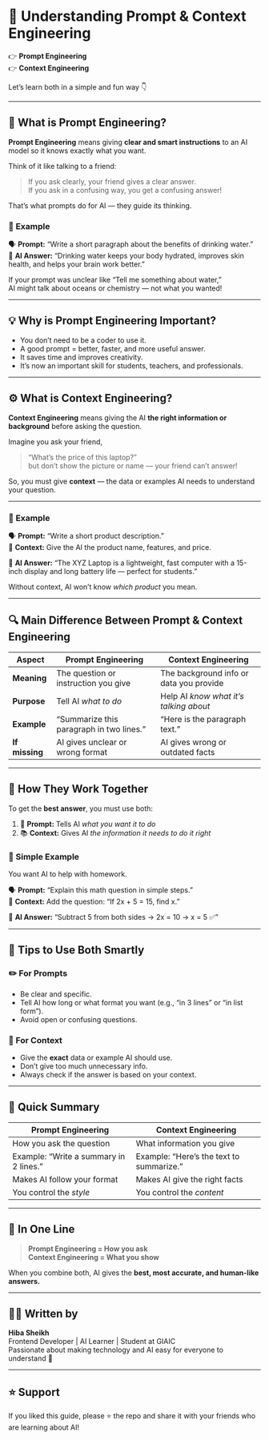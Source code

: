 # 🤖 Understanding Prompt & Context Engineering 



👉 **Prompt Engineering**  
👉 **Context Engineering**

Let’s learn both in a simple and fun way 👇

---

## 🧠 What is Prompt Engineering?

**Prompt Engineering** means giving **clear and smart instructions** to an AI model so it knows exactly what you want.

Think of it like talking to a friend:
> If you ask clearly, your friend gives a clear answer.  
> If you ask in a confusing way, you get a confusing answer!

That’s what prompts do for AI — they guide its thinking.

### 🎯 Example
🗣️ **Prompt:** “Write a short paragraph about the benefits of drinking water.”  
💬 **AI Answer:** “Drinking water keeps your body hydrated, improves skin health, and helps your brain work better.”

If your prompt was unclear like “Tell me something about water,”  
AI might talk about oceans or chemistry — not what you wanted!

---

## 💡 Why is Prompt Engineering Important?

- You don’t need to be a coder to use it.  
- A good prompt = better, faster, and more useful answer.  
- It saves time and improves creativity.  
- It’s now an important skill for students, teachers, and professionals.

---

## ⚙️ What is Context Engineering?

**Context Engineering** means giving the AI **the right information or background** before asking the question.

Imagine you ask your friend,  
> “What’s the price of this laptop?”  
but don’t show the picture or name — your friend can’t answer!  

So, you must give **context** — the data or examples AI needs to understand your question.

---

### 🎯 Example
🗣️ **Prompt:** “Write a short product description.”  
📄 **Context:** Give the AI the product name, features, and price.

💬 **AI Answer:** “The XYZ Laptop is a lightweight, fast computer with a 15-inch display and long battery life — perfect for students.”

Without context, AI won’t know *which product* you mean.

---

## 🔍 Main Difference Between Prompt & Context Engineering

| **Aspect** | **Prompt Engineering** | **Context Engineering** |
|-------------|------------------------|--------------------------|
| **Meaning** | The question or instruction you give | The background info or data you provide |
| **Purpose** | Tell AI *what to do* | Help AI *know what it’s talking about* |
| **Example** | “Summarize this paragraph in two lines.” | “Here is the paragraph text.” |
| **If missing** | AI gives unclear or wrong format | AI gives wrong or outdated facts |

---

## 🧩 How They Work Together

To get the **best answer**, you must use both:

1. 📝 **Prompt:** Tells AI *what you want it to do*  
2. 📚 **Context:** Gives AI *the information it needs to do it right*

### 🔧 Simple Example
You want AI to help with homework.

🗣️ **Prompt:** “Explain this math question in simple steps.”  
📘 **Context:** Add the question: “If 2x + 5 = 15, find x.”  

💬 **AI Answer:** “Subtract 5 from both sides → 2x = 10 → x = 5 ✅”

---

## 🧭 Tips to Use Both Smartly

### ✏️ For Prompts
- Be clear and specific.  
- Tell AI how long or what format you want (e.g., “in 3 lines” or “in list form”).  
- Avoid open or confusing questions.

### 📘 For Context
- Give the **exact** data or example AI should use.  
- Don’t give too much unnecessary info.  
- Always check if the answer is based on your context.

---

## 🧾 Quick Summary

| Prompt Engineering | Context Engineering |
|--------------------|--------------------|
| How you ask the question | What information you give |
| Example: “Write a summary in 2 lines.” | Example: “Here’s the text to summarize.” |
| Makes AI follow your format | Makes AI give the right facts |
| You control the *style* | You control the *content* |

---

## 🧠 In One Line
> **Prompt Engineering = How you ask**  
> **Context Engineering = What you show**

When you combine both, AI gives the **best, most accurate, and human-like answers.**

---

## 👩‍💻 Written by
**Hiba Sheikh**  
Frontend Developer | AI Learner | Student at GIAIC  
Passionate about making technology and AI easy for everyone to understand 💙

---

## ⭐ Support
If you liked this guide, please ⭐ the repo and share it with your friends who are learning about AI!
